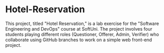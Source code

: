 # Hotel-Reservation
This project, titled "Hotel Reservation," is a lab exercise for the "Software Engineering and DevOps" course at SoftUni. The project involves four students playing different roles (Questioner, Offerer, Admin, Verifier) who collaborate using GitHub branches to work on a simple web front-end project.
